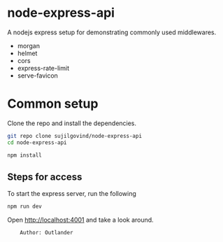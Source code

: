 # node-express-api

A nodejs express setup for demonstrating commonly used middlewares.
- morgan
- helmet
- cors
- express-rate-limit
- serve-favicon

# Common setup
Clone the repo and install the dependencies.

```bash
git repo clone sujilgovind/node-express-api
cd node-express-api
```

```bash
npm install
```

## Steps for access

To start the express server, run the following

```bash
npm run dev
```

Open [http://localhost:4001](http://localhost:4001) and take a look around.


        Author: Outlander